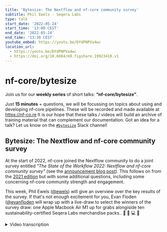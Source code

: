 ```yaml
---
title: 'Bytesize: The Nextflow and nf-core community survey'
subtitle: Phil Ewels - Seqera Labs
type: talk
start_date: '2022-05-24'
start_time: '13:00 CEST'
end_date: '2022-05-24'
end_time: '13:30 CEST'
youtube_embed: https://youtu.be/DYdPNPVa4wc
location_url:
  - https://youtu.be/DYdPNPVa4wc
  - https://doi.org/10.6084/m9.figshare.19923410.v1
---
```


# nf-core/bytesize

Join us for our **weekly series** of short talks: **“nf-core/bytesize”**.

Just **15 minutes** + questions, we will be focussing on topics about using and developing nf-core pipelines.
These will be recorded and made available at <https://nf-co.re>
It is our hope that these talks / videos will build an archive of training material that can complement our documentation. Got an idea for a talk? Let us know on the [`#bytesize`](https://nfcore.slack.com/channels/bytesize) Slack channel!

## Bytesize: The Nextflow and nf-core community survey

At the start of 2022, nf-core joined the Nextflow community to do a joint survey entitled _"The State of the Workflow 2022: Nextflow and nf-core community survey"_ (see the [announcement blog post](https://seqera.io/blog/the-state-of-the-workflow-the-2022-nextflow-and-nf-core-community-survey/)). This follows on from the [2021 edition](https://seqera.io/blog/state-of-nextflow-2021-results/) but with some additional questions, including some concerning nf-core community strength and engagement.

This week, Phil Ewels ([@ewels](https://github.com/ewels/)) will give an overview over the key results of the survey. If that's not enough excitement for you, Evan Floden ([@evanfloden](https://github.com/evanfloden) will wrap up with a live-draw to select the winners of the survey draw: one Apple Macbook Air M1 up for grabs alongiside ten sustainability-certified Seqera Labs merchandise packs.. 🤩 💚 💻 👕

<details markdown="1"><summary>Video transcription</summary>
**Note: The content has been edited for reader-friendliness**

[0:01](https://youtu.be/DYdPNPVa4wct=1)
Thank you everybody for joining today's nf-core bytesize talk. Usually these short talks are about specific topics like how to develop code within the nf-core framework or about specific pipelines things like that. Today's a little bit different because we're going to go over the results of the Nextflow and nf-core community survey.

[0:20](https://youtu.be/DYdPNPVa4wct=20)
Those of you who are on Twitter and who are on the nf-core Slack will have seen me posting, requesting everybody to take a few minutes to fill in the survey back at the start of the year, around January / February time. Basically, it's something we're trying to do annually to really take a snapshot of all the different people using Nextflow, who everyone is, why everyone is using Nextflow, what works, what doesn't work, to try and prioritize development, and also really get a feel for what needs the most attention, both in the community and in the software.

[1:00](https://youtu.be/DYdPNPVa4wct=60)
So, apologies for that spam back at the start of the year, if you had that in multiple channels, but many thanks to everybody who filled it in. Those of you who followed through on clicking that link will have ended up on the Seqera labs webpage, which looked like this and you went through and followed the multi-step survey. One of the main reasons we want to do this survey is because Nextflow and nf-core are co-funded by a Chan Zuckerberg Initiative grant. This particular grant is called a diversity and inclusion grant through the "essential open source for science" program. And the focus of this particular grant that we're on is about trying to what the grant cycle is: improve the diversity and inclusion both geographically and through every other metric.

[1:53](https://youtu.be/DYdPNPVa4wct=113)
In order to track whether we're doing a good job, we need some metrics. It's very difficult to track this, but one of the things we want to use is this survey, basically. And so by doing it pretty early on within the scope of this two year grant we're hoping we can track improvement over the next two years, time will tell. It's really important for us within the context of community growth and funding. Let's dig in.

[2:21](https://youtu.be/DYdPNPVa4wct=141)
Those of you who are active on Twitter may have noticed that a Seqera labs tweet went out a couple of hours ago, there is a blog post on Seqera labs website, all about this with the infographics. You can find all of this information dig into it yourself. If you haven't done already. I'm going to go through some of the key conclusions in this talk. And I'm also going to put out a few additional statistics, which didn't make it into the infographic, just so that you don't feel like I'm repeating myself completely.

[2:49](https://youtu.be/DYdPNPVa4wct=169)
Let's start off with some community demographics. Firstly, as hopefully we already knew and hoped, we are very global community, which I love. The majority of users are based in the US and in the UK and certainly in Europe. That's fairly inevitable from our origins of the community and also mirrors the density of people working in the field in bioinformatics. But there was I think 36 different countries in the respondents list, which is fantastic. I'm sure that's up a lot since the last few years. That's really nice to see. We're increasingly spreading around the world. And let's see if we can push these numbers up and make that map go even more blue then next year.

[3:37](https://youtu.be/DYdPNPVa4wct=217)
The majority of people, we asked what your favourite primary language for reading and writing was. Most of you picked English, which is not a surprise. But there's quite a lot of people speaking other languages as well. We have a pretty terrible gender equality. I'm not sure it's just our fault. I think it's probably indicative of a wider issue, but that's definitely something that could, of course, be improved if anyone has any ideas. And yeah, there's a pretty wide range of people, lots of early stage researchers using Nextflow and lots of people well into their career as well. It's really nice to see these kinds of things and get a feel for who everyone is.

[4:19](https://youtu.be/DYdPNPVa4wct=259)
So I said there's lots of languages. You can see English is up there at the top, but there's a long, long tail. And interestingly, a lot of people bundled into that "other" category there. So, again, there's a nod to how diverse our community is already. And this is really useful, for example, if we want to prioritise any efforts to translate material. We know which language is the most important to our community.

[4:45](https://youtu.be/DYdPNPVa4wct=285)
Digging into a bit more of what it is that everybody does, very similar to last year, the majority of people who filled in the survey are classed themselves as bioinformaticians. Few other people with different categories, job categories is always difficult. You can look into the others category of people, some identity crisis issues going on there. But most people are bioinformaticians working with biological datasets. Lots of people within academia and research, but also a lot of people in biotech startups, especially that seems to be growing since last year, and pharma and clinical work. That's really interesting to see as Nextflow matures and gets more heavily adopted, it's branching out of academia a little bit into the wider community.

[5:35](https://youtu.be/DYdPNPVa4wct=335)
Lots of people who filled in the survey have only recently started using Nextflow, which is really interesting, still under a year for the majority of people who filled in the survey. Welcome, all of you. Even though some of the statistics came out similar to last year, we're actually looking at a lot of people here who are new. And I think that's fantastic. It shows we're still, I haven't saturated the market by any means. There's still lots of people who don't know about Nextflow and lots of people joining the community all the time.

[6:08](https://youtu.be/DYdPNPVa4wct=)
Generally, you're a very happy bunch. Everybody likes Nextflow, which is good. Maybe there's a bias in who fills in the survey here, but generally everyone seems to say that they're very happy with Nextflow and with the community. The vast majority of you would recommend - and I believe do recommend - Nextflow to your colleagues. And that's actually slightly better than last year. An even slightly better satisfaction rate, which is never a bad thing. Always room to improve at the top.

[6:40](https://youtu.be/DYdPNPVa4wct=400)
Something that didn't make it into a blog post, but I think is one of the more interesting parts of the survey, is those of you who felt frustrated with Nextflow. It's not a complete paradox here. I think it's fine to say you're satisfied with Nextflow, but you are occasionally feeling frustrated with it. That's natural with any programming language. And so if you've ever felt like this, you're not alone. Most of us have at times felt frustrated with Nextflow.

[7:05](https://youtu.be/DYdPNPVa4wct=425)
I dug into that a little bit and started reading 300-and-something free text responses here about why all of you have felt frustrated. The common themes that jumped out to me were familiar to many of you, I'm sure, the fact that Nextflow works with Groovy, which is not one of the mainstream languages for bioinformatics people. And a lot of people say they often struggle to interpret what the error messages mean. It's people saying it can be quite difficult to get into Nextflow and nf-core as a steep learning curve. And a few people saying that the community is so active, things are moving so fast, it was difficult to stay up to date, which is a double edged sword there. There's lots of activity, which is great, but it can be difficult to keep up. Just for those of you who filled in this question, know that we hear you. These are all things we're aware of within Nextflow and nf-core and things that we're always trying to improve on.

[7:59](https://youtu.be/DYdPNPVa4wct=479)
I went a bit further, just because I could, and threw together a quick word cloud here for all the things that annoy you, just as a form of venting, I guess. But it can't be all that bad because you're all really happy. A couple more questions here. People asking why you're running Nextflow. And the first two categories, people running and writing their own workflows, basically doing analysis for themselves. The next two categories are people running and building workflows for other people. Bioinformatics core groups and things like that. And a handful of you building larger systems that include Nextflow.

[8:43](https://youtu.be/DYdPNPVa4wct=523)
When it comes to the workflows you're using, lots of people building their own workflows, which is of course expected, but a fantastic number of you using nf-core workflows. Now, again, in fairness, there's probably some bias here. We've pushed out this survey through nf-core channels amongst others. I would sort of hope that at least some of you were using nf-core pipelines. But still, it's fantastic to see so many people responding that they are using nf-core workflows on a regular basis. And this is a really valuable resource.

[9:13](https://youtu.be/DYdPNPVa4wct=553)
But you're also quite promiscuous. It's not just Nextflow. Over half of users are using more than one workflow tool, which I was quite surprised by this result. Lots of you are using Snakemake and Nextflow, Galaxy, CWL, whatever you need to get the job done. Just because you're very happy with Nextflow doesn't mean you're blind to all the alternatives. And that's no bad thing. It's good to have some competition and cross fertilization of ideas.

[9:42](https://youtu.be/DYdPNPVa4wct=582)
When it comes to where you're running compute environments that everyone uses, the majority, just like last year, are still running on HPCs, on-premises clusters and also single computers. And that's not something we expect to change massively in the near future. But there is an uptick in the number of people using cloud. If you compare to last year, the categories are pretty much the same, but basically there's a bit of an increase in the people who are using private clouds, especially. Anyway, decreasing the number of people using HPCs.

[10:22](https://youtu.be/DYdPNPVa4wct=622)
For those of you who are running with HPCs, the majority use SLURM. That's definitely the most common scheduler, followed by Grid Engine, and that's again similar to last year. And we see that in the community on Slack, people posting questions, lots of people using SLURM. Quite a lot of people using public cloud today, and quite a lot of people planning to move towards the cloud, lots of people looking in that direction. And when we compare the different types of cloud to different public clouds available, AWS, Amazon is by far the most popular, but Azure has a climbing rank there. And again, if you break this down by where people are answering from, lots of people in academia working with clusters and public cloud is super popular within the private sector, which maybe is not that surprising. But yeah, up to 77% of people within private sector are using the public cloud now.

[11:23](https://youtu.be/DYdPNPVa4wct=683)
Last year we asked about Kubernetes, a bit of a hot topic for those of you who know about it. Lots of people, a small number of people, I think it was about 8% last year, who are already using Kubernetes. Lots of people saying you're planning to use Kubernetes in the future. We're curious to see if anything changes in the year. It hasn't. There's pretty much exactly the same number of people saying that they are actively using Kubernetes today across the various different Kubernetes solutions. But again, lots of people saying that they're interested in it. Moving forward, we'll see if anything changes there in the future.

[12:07](https://youtu.be/DYdPNPVa4wct=727)
We asked a bit about the different traits, the reasons that you're use Nextflow, what things do you find important when you're choosing which tool to use. And the winner of this category was definitely documentation. I'm totally with you on this one. I've got a soft spot for trying to put together documentation for tools. Documentation and performance are the two outstanding categories here. And when we asked you, OK, within documentation and learning materials, what do you use the most, what's most useful? The official documentation, the reference documentation came top and nf-core came a close second. That's great to see. Everyone is using the documentation that we've been building. And this is definitely a hot topic for us right now. We've got lots of room for improvement with documentation. That's good to see.

[13:08](https://youtu.be/DYdPNPVa4wct=788)
This survey went out just before the Nextflow slack went live. Everyone was still using the Nextflow gitter at that point. But we asked about the nf-core slack. And the vast majority of people who responded knew about and used the nf-core slack, which is great. Not only is the nf-core community building pipelines and standards, but it's also a big support channel. And lots of people are also feeding back into the community. Nearly 30 percent of people are contributing back to these nf-core community pipelines. It's really good to see. It's a two way street there.

[13:46](https://youtu.be/DYdPNPVa4wct=826)
Apparently no one really wants a graphical interface for their workflow manager. It's fair enough. But you can see documentation really stands out as being very important to lots of people. And then also we're thinking about integrations and this is more tooling, it's quite detailed here. But a lot of you want to be able to optimize computational resources, which makes sense. Unit tests was a popular category here. This is great. This is real fodder here for feeding into the Nextflow development process, and nf-core, to really prioritize which topics need to be tackled.

[14:33](https://youtu.be/DYdPNPVa4wct=873)
Right. I'm going to wrap up there. You can go and look into this in more detail yourself and make your own conclusions on the Seqera website. And we've got the blog post which went live this morning so you can click through to that. If you have any questions, just quickly check the questions now. Before we go on. No? OK, in that case, I will hand over at this point to Evan, CEO of Seqera, and Evan is going to share with us a live draw for the present surprises because there was definitely an ulterior motive for some of you to fill in this survey. And with that, I'll stop sharing and I'll pass over to Evan.

[15:21](https://youtu.be/DYdPNPVa4wct=921)
(Evan) Thanks a lot, Phil. This should be pretty short here. But what we have is part of the survey we had. Around 10 people, 10 prizes, which were set up for our Nextflow and Seqera Labs merchandise packs. As part of that we took all of the names, and we placed them into this big sort of circular prize drawer here. And from there we drew 10 people. We just did this earlier on this morning, mostly because it takes some time, but if you want to watch it you can go through the whole thing. The winners of the merchandise packs that had as part of that are Jacob, Stefano, Susanna, Anca, Li Z, Yuk K, Niclas, Adam, Avinash, and Chela. We'll reach out to all of you, send you out a link where you can get this. It's got a hoodie in there. We've got t-shirts, hats, and some cool Nextflow socks as well. Thanks to everyone for doing that.

The next part of it is around the prize for the Mac. As part of that we're going to do that live and I'm going to share my screen here and hopefully be able to do this. Again this is the similar thing where everyone's names be entered into this, and we will draw the winner. Hopefully you can share a part of my screen here to do that. Okay wasn't too far off. So, this will take about 10 seconds or so to run through, and we will have the winner. Let's start that off now. Let's spin around. And the winner of the Mac M1 for the prize is Michael H from USA. Congratulations Michael we'll reach out to you and send you through an email with the information and go from there. That's it. I think thanks so much to Phil for bringing that presentation together.

As I say, if you want to go reach out and have a look at the blog. We are going to try and do these more regularly. This is the second year of this and a lot of this information becomes more useful the more as it's worth. I'm not sure if for some reason my video is off but here I am. I'm a real person. Thanks everyone for joining. Say, read the blog, reach out to us if you've got any questions, always appreciate everyone's work and yeah thanks so much.

[17:45](https://youtu.be/DYdPNPVa4wct=1045)
(host) Thank you very much. Are there any questions for Phil or Evan from the audience? I don't think so. Then I would like to thank both of you, and also the Chan Zuckerberg Initiative for funding, of course, and I'm going to stop the recording now, but be aware that you can always ask more about today's topic in the bytesize channel on Slack. And yeah, contact us if you have any other questions.

</details>
